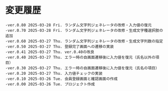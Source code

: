 # 変更履歴

	-ver.0.80 2025-03-28 Fri. ランダム文字列ジェネレータの改修・入力値の復元
	-ver.0.70 2025-03-28 Fri. ランダム文字列ジェネレータの改修・生成文字種選択肢の追加
	-ver.0.60 2025-03-27 Thu. ランダム文字列ジェネレータの改修・生成文字列数の指定
	-ver.0.50 2025-03-27 Thu. 登録完了画面への遷移の実装
	-ver.0.41 2025-03-27 Thu. ver.0.40の改良
	-ver.0.40 2025-03-27 Thu. エラー時の自画面遷移後に入力値を復元（氏名以外の項目）
	-ver.0.30 2025-03-27 Thu. エラー時の自画面遷移後に入力値を復元（氏名の項目）
	-ver.0.20 2025-03-27 Thu. 入力値チェックの実装
	-ver.0.10 2025-03-26 Tue. 会員登録画面と確認画面の作成
	-ver.0.00 2025-03-26 Tue. プロジェクト作成
